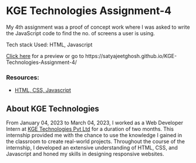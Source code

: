 <h1>KGE Technologies Assignment-4</h1>

<p>My 4th assignment was a proof of concept work where I was asked to write the JavaScript code to find the no. of screens a user is using.<p/>

<p>Tech stack Used: HTML, Javascript</p>
  
<p><a href="https://satyajeetghosh.github.io/KGE-Technologies-Assignment-4/" target="_blank">Click here</a> for a preview or go to https://satyajeetghosh.github.io/KGE-Technologies-Assignment-4/</p>

<h3>Resources:</h3>
<ul>
<li><a href="https://www.w3schools.com/">HTML, CSS, Javascript</a></li>
</ul>

<h2>About KGE Technologies</h2> 

<p>From January 04, 2023 to March 04, 2023, I worked as a Web Developer Intern at <a href="https://www.linkedin.com/company/kge-technologies/" target="_blank">KGE Technologies Pvt Ltd</a> for a duration of two months. This internship provided me with the chance to use the knowledge I gained in the classroom to create real-world projects. Throughout the course of the internship, I developed an extensive understanding of HTML, CSS, and Javascript and honed my skills in designing responsive websites.</p>

